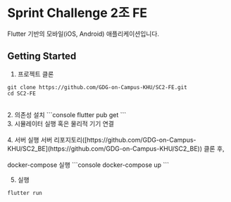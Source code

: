 # Sprint Challenge 2조 FE

Flutter 기반의 모바일(iOS, Android) 애플리케이션입니다.

## Getting Started

1. 프로젝트 클론
```console
git clone https://github.com/GDG-on-Campus-KHU/SC2-FE.git
cd SC2-FE
```
<br>
2. 의존성 설치
```console
flutter pub get
```
<br>
3. 시뮬레이터 실행 혹은 물리적 기기 연결
<br><br>
4. 서버 실행
서버 리포지토리([https://github.com/GDG-on-Campus-KHU/SC2_BE](https://github.com/GDG-on-Campus-KHU/SC2_BE)) 클론 후,<br>
<br>
docker-compose 실행
```console
docker-compose up
```

5. 실행
```console
flutter run
```
